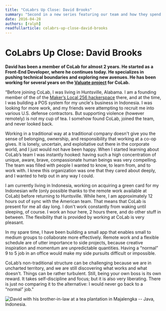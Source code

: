 ```yaml
---
title: "CoLabrs Up Close: David Brooks"
summary: "Second in a new series featuring our team and how they spend time outside of work."
date: 2016-04-28
authors: [ralph]
readfullarticle: colabrs-up-close-david-brooks
---
```


# CoLabrs Up Close: David Brooks

**David has been a member of CoLab for almost 2 years. He started as a Front-End Developer, where he continues today. He specializes in pushing technical boundaries and exploring new avenues. He has been working for several years on the [Valuate project](http://www.getrefm.com/valuate/) for CoLab.**

“Before joining CoLab, I was living in Huntsville, Alabama. I am a founding member of the of the [Maker’s Local 256 hackerspace](https://256.makerslocal.org/) there, and at the time, I was building a POS system for my uncle's business in Indonesia. I was looking for more work, and my friends were attempting to recruit me into various U.S. defense contractors. But supporting violence (however remotely) is not my cup of tea. I somehow found CoLab, joined the team, and never looked back.


Working in a traditional way at a traditional company doesn't give you the sense of belonging, ownership, and responsibility that working at a co-op gives. It is lonely, uncertain, and exploitative out there in the corporate world, and I just would not have been happy. When I started learning about CoLab’s team I was instantly hooked: having such a high concentration of unique, aware, brave, compassionate human beings was very compelling. The team was filled with people I wanted to know, to learn from, and to work with. I knew this organization was one that they cared about deeply, and I wanted to help out in any way I could.


I am currently living in Indonesia, working on acquiring a green card for my Indonesian wife (only possible thanks to the remote work available at CoLab) before returning to Huntsville. While here, I am approximately 12 hours out of sync with the American team. That means that CoLab is present for me all day long. I don't work constantly from waking until sleeping, of course. I work an hour here, 2 hours there, and do other stuff in between. The flexibility that is provided by working at CoLab is very pleasant.


In my spare time, I have been building a small app that enables small to medium groups to collaborate more effectively. Remote work and a flexible schedule are of utter importance to side projects, because creative inspiration and momentum are unpredictable quantities. Having a “normal” 9 to 5 job in an office would make my side pursuits difficult or impossible.


CoLab’s non-traditional structure can be challenging because we are in uncharted territory, and we are still discovering what works and what doesn't. Things can be rather turbulent. Still, being your own boss is its own reward. It takes self-discipline and focus; but it is also very liberating. There is just no comparing it to the alternative: I would never go back to a “normal” job."

<img src="/assets/img/blog/tea-plantation.jpg" alt="David with his brother-in-law at a tea plantation in Majalengka -- Java, Indonesia.">
